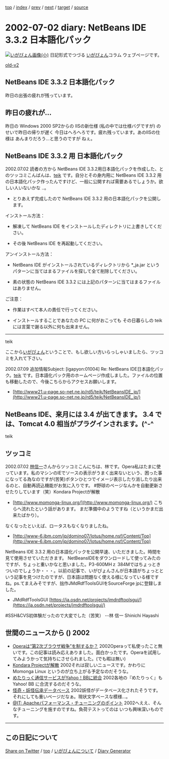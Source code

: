 [top](https://igapyon.github.io/diary/) 
 / [index](https://igapyon.github.io/diary/2002/index.html) 
 / [prev](https://igapyon.github.io/diary/2002/ig020701.html) 
 / [next](https://igapyon.github.io/diary/2002/ig020703.html) 
 / [target](https://igapyon.github.io/diary/2002/ig020702.html) 
 / [source](https://github.com/igapyon/diary/blob/gh-pages/2002/ig020702.html.src.md) 

2002-07-02 diary: NetBeans IDE 3.3.2 日本語化パック
=====================================================================================================
[![いがぴょん画像(小)](https://igapyon.github.io/diary/images/iga200306s.jpg "いがぴょん")](https://igapyon.github.io/diary/memo/memoigapyon.html) 日記形式でつづる [いがぴょん](https://igapyon.github.io/diary/memo/memoigapyon.html)コラム ウェブページです。

[old-v2](ig020702-orig.html)

## NetBeans IDE 3.3.2 日本語化パック

昨日の出張の疲れが残っています。


## 昨日の疲れが…

昨日の Windows 2000 SP2からの IISの新仕様 (私の中では仕様バグですが) のせいで昨日の帰りが遅く 今日はへろへろです。疲れ残っています。あのIISの仕様は あんまりだろう…と思うのですが ねぇ。

## NetBeans IDE 3.3.2 用 日本語化パック

2002.07.02 読者の方から NetBeans IDE 3.3.2用日本語化パックを作成した、とのツッコミこんばんは、[teik](http://www21.u-page.so-net.ne.jp/rd5/teik/NetBeansIDE_jp/) です。自分とその身内用に NetBeans IDE 3.3.2 用の日本語化パック作ったんですけど、一般に公開すれば需要あるでしょうか。欲しい人いないかな ..。

* とりあえず完成したので NetBeans IDE 3.3.2 用の日本語化パックを公開します。

インストール方法：

* 解凍して NetBeans IDE をインストールしたディレクトリに上書きしてください。
  
* その後 NetBeans IDE を再起動してください。

アンインストール方法：

* NetBeans IDE がインストールされているディレクトリから *_ja.jar というパターンに当てはまるファイルを探して全て削除してください。
  
* 素の状態の NetBeans IDE 3.3.2 には上記のパターンに当てはまるファイルはありません。

ご注意：

* 作業はすべて本人の責任で行ってください。
  
* インストールすることであなたの PC に何がおこっても その日暮らしの teik
  には言葉で謝る以外に何も出来ません。

-----
teik

ここから[いがぴょん](http://www.igapyon.jp/igapyon/diary/memo/memoigapyon.html)ということで、もし欲しい方いらっしゃいましたら、ツッコミを入れて下さい。

2002.07.09 追加情報Subject: [igapyon:01004] Re: NetBeans IDE日本語化パック。[teik](http://www21.u-page.so-net.ne.jp/rd5/teik/NetBeansIDE_jp/) です。日本語化パック用のホームページ作成しました。ファイルの位置も移動したので、今後こちらからアクセスお願いします。

* [http://www21.u-page.so-net.ne.jp/rd5/teik/NetBeansIDE_jp/](http://www21.u-page.so-net.ne.jp/rd5/teik/NetBeansIDE_jp/)

NetBeans IDE、来月には 3.4 が出てきます。
3.4 では、Tomcat 4.0 相当がプラグインされます。(^-^
-----
teik

## ツッコミ

2002.07.02 [林信一](http://www.angelwaltz.net/)さんからツッコミこんにちは、林です。Opera私はたまに使っています。私のマシンのIEでソースの表示がうまく出来ないという、困った事になってる為なのですが(苦笑)ボタンひとつでイメージ表示したり消したり出来るのと、自動再読込機能がお気に入りです。
#野球のページなんかを自動更新させたりしています（笑）Kondara Projectが解散

* [http://www.momonga-linux.org/](http://www.momonga-linux.org/)
  こちらへ流れたという話があります。
  まだ準備中のようですね（というかまだ出来たばかり）。

なくなったといえば、ロータスもなくなりましたね。

* [http://www-6.ibm.com/jp/domino07/lotus/home.nsf/Content/Top](http://www-6.ibm.com/jp/domino07/lotus/home.nsf/Content/Top)

NetBeans IDE 3.3.2 用の日本語化パックを公開早速、いただきました。時間を見て使用させていただきます。
NetBeansIDEをダウンロードして使ってみたのですが、ちょっと重いかなと思いました。P3-600MHｚ
384Mではちょっときついのでしょうか・・・。以前の記事で、いがぴょんさんが日本語がちょっとという記事を見つけたのですが、日本語は問題なく使える様になっている様ですね。ps.てまえみそですが、拙作JMdRdfToolsGUIをSourceForge jpに登録しました。

* JMdRdfToolsGUI
  [https://ja.osdn.net/projects/jmdrdftoolsgui/](https://ja.osdn.net/projects/jmdrdftoolsgui/)

#SSH&CVS初体験だったので大変でした（苦笑）
--林 信一 Shinichi Hayashi

## 世間のニュースから () 2002

* [Operaは“第2次ブラウザ戦争”を制するか？](http://www.zdnet.co.jp/news/0207/01/ne00_opera.html)  2002Operaって私使ったこと無いです。この記事は読み応えありました。面白かったです。Operaを試用してみようかって気持ちにさせられました。(でも暇は無い)
* [Kondara Projectが解散](http://www.zdnet.co.jp/news/0207/01/njbt_02.html)  2002それは寂しいニュースです。かわりに Momonga Linux というのが立ち上がる予定なのだそうな。
* [めたりっく通信サービスがYahoo！BBに統合](http://www.zdnet.co.jp/news/0207/01/njbt_08.html)  2002各地の『めたりっく』も Yahoo! BB に合流するのだそうな。
* [怪奇・妖怪伝承データベース](http://asagi1.nichibun.ac.jp/youkaidb/)  2002妖怪がデータベース化されたそうです。それにしても重いページだなぁ。現状文字ベースな模様…。
* [@IT: Apacheパフォーマンス・チューニングのポイント](http://www.atmarkit.co.jp/flinux/rensai/apache15/apache15a.html)  2002へええ、そんなチューニングを施すのですね。負荷テストってのは いつも興味深いものです。

----------------------------------------------------------------------------------------------------

## この日記について

[Share on Twitter](https://twitter.com/intent/tweet?hashtags=igapyon%2Cdiary%2C%E3%81%84%E3%81%8C%E3%81%B4%E3%82%87%E3%82%93&text=NetBeans+IDE+3.3.2+%E6%97%A5%E6%9C%AC%E8%AA%9E%E5%8C%96%E3%83%91%E3%83%83%E3%82%AF&url=https%3A%2F%2Figapyon.github.io%2Fdiary%2F2002%2Fig020702.html) / [top](../index.html) / [いがぴょんについて](https://igapyon.github.io/diary/memo/memoigapyon.html) / [Diary Generator](https://github.com/igapyon/igapyonv3)
